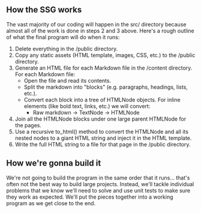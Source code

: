 ## How the SSG works

The vast majority of our coding will happen in the src/ directory because almost all of the work is done in steps 2 and 3 above. Here's a rough outline of what the final program will do when it runs:

1. Delete everything in the /public directory.
2. Copy any static assets (HTML template, images, CSS, etc.) to the /public directory.
3. Generate an HTML file for each Markdown file in the /content directory. For each Markdown file:
    - Open the file and read its contents.
    - Split the markdown into "blocks" (e.g. paragraphs, headings, lists, etc.).
    - Convert each block into a tree of HTMLNode objects. For inline elements (like bold text, links, etc.) we will convert:
        - Raw markdown -> TextNode -> HTMLNode
4. Join all the HTMLNode blocks under one large parent HTMLNode for the pages.
5. Use a recursive to_html() method to convert the HTMLNode and all its nested nodes to a giant HTML string and inject it in the HTML template.
6. Write the full HTML string to a file for that page in the /public directory.

## How we're gonna build it
We're not going to build the program in the same order that it runs... that's often not the best way to build large projects. Instead, we'll tackle individual problems that we know we'll need to solve and use unit tests to make sure they work as expected. We'll put the pieces together into a working program as we get close to the end.